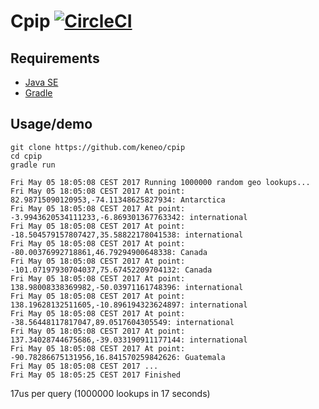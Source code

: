 # Cpip [![CircleCI](https://img.shields.io/circleci/project/keneo/cpip.svg)](https://circleci.com/gh/keneo/cpip)

## Requirements

- [Java SE](http://www.oracle.com/technetwork/java/javase/overview)
- [Gradle](http://www.gradle.org)

## Usage/demo

```
git clone https://github.com/keneo/cpip
cd cpip
gradle run
```

```
Fri May 05 18:05:08 CEST 2017 Running 1000000 random geo lookups...
Fri May 05 18:05:08 CEST 2017 At point: 82.98715090120953,-74.11348625827934: Antarctica
Fri May 05 18:05:08 CEST 2017 At point: -3.9943620534111233,-6.869301367763342: international
Fri May 05 18:05:08 CEST 2017 At point: -18.504579157807427,35.58822178041538: international
Fri May 05 18:05:08 CEST 2017 At point: -80.00376992718861,46.79294900648338: Canada
Fri May 05 18:05:08 CEST 2017 At point: -101.07197930704037,75.67452209704132: Canada
Fri May 05 18:05:08 CEST 2017 At point: 138.98008338369982,-50.03971161748396: international
Fri May 05 18:05:08 CEST 2017 At point: 138.19628132511605,-10.896194323624897: international
Fri May 05 18:05:08 CEST 2017 At point: -38.56448117817047,89.0517604305549: international
Fri May 05 18:05:08 CEST 2017 At point: 137.34028744675686,-39.033190911177144: international
Fri May 05 18:05:08 CEST 2017 At point: -90.78286675131956,16.841570259842626: Guatemala
Fri May 05 18:05:08 CEST 2017 ...
Fri May 05 18:05:25 CEST 2017 Finished
```

17us per query  (1000000 lookups in 17 seconds)
